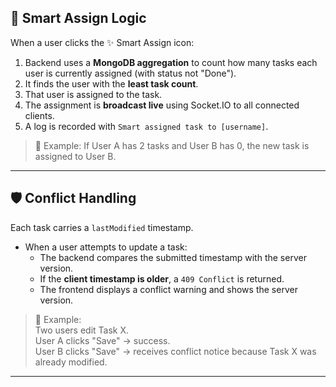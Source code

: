 ## 🧠 Smart Assign Logic

When a user clicks the ✨ Smart Assign icon:

1. Backend uses a **MongoDB aggregation** to count how many tasks each user is currently assigned (with status not "Done").
2. It finds the user with the **least task count**.
3. That user is assigned to the task.
4. The assignment is **broadcast live** using Socket.IO to all connected clients.
5. A log is recorded with `Smart assigned task to [username]`.

> 🧪 Example:
If User A has 2 tasks and User B has 0, the new task is assigned to User B.

---

## 🛡 Conflict Handling

Each task carries a `lastModified` timestamp.

- When a user attempts to update a task:
  - The backend compares the submitted timestamp with the server version.
  - If the **client timestamp is older**, a `409 Conflict` is returned.
  - The frontend displays a conflict warning and shows the server version.

> 📌 Example:  
Two users edit Task X.  
User A clicks "Save" → success.  
User B clicks "Save" → receives conflict notice because Task X was already modified.

---